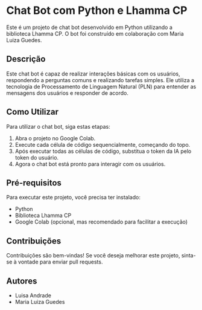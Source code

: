 # Chat Bot com Python e Lhamma CP

Este é um projeto de chat bot desenvolvido em Python utilizando a biblioteca Lhamma CP. O bot foi construído em colaboração com Maria Luiza Guedes.

## Descrição

Este chat bot é capaz de realizar interações básicas com os usuários, respondendo a perguntas comuns e realizando tarefas simples. Ele utiliza a tecnologia de Processamento de Linguagem Natural (PLN) para entender as mensagens dos usuários e responder de acordo.

## Como Utilizar

Para utilizar o chat bot, siga estas etapas:

1. Abra o projeto no Google Colab.
2. Execute cada célula de código sequencialmente, começando do topo.
3. Após executar todas as células de código, substitua o token da IA pelo token do usuário.
4. Agora o chat bot está pronto para interagir com os usuários.

## Pré-requisitos

Para executar este projeto, você precisa ter instalado:

- Python
- Biblioteca Lhamma CP
- Google Colab (opcional, mas recomendado para facilitar a execução)

## Contribuições

Contribuições são bem-vindas! Se você deseja melhorar este projeto, sinta-se à vontade para enviar pull requests.

## Autores

- Luisa Andrade 
- Maria Luiza Guedes


